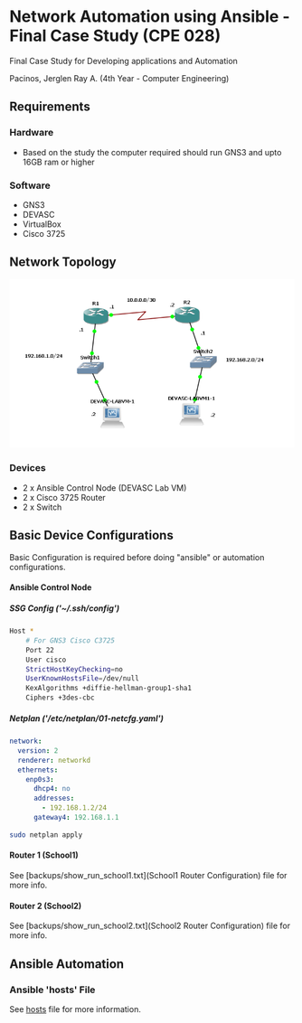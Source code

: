 # Network Automation using Ansible - Final Case Study (CPE 028)
Final Case Study for Developing applications and Automation

Pacinos, Jerglen Ray A. (4th Year - Computer Engineering)

## Requirements
### Hardware
* Based on the study the computer required should run GNS3 and upto 16GB ram or higher
### Software
* GNS3
* DEVASC
* VirtualBox
* Cisco 3725

## Network Topology
<img src="assets/Final - Topology.png">

### Devices
* 2 x Ansible Control Node (DEVASC Lab VM)
* 2 x Cisco 3725 Router
* 2 x Switch

## Basic Device Configurations
Basic Configuration is required before doing "ansible" or automation configurations.

#### Ansible Control Node
##### SSG Config ('~/.ssh/config')
```bash
Host *    
    # For GNS3 Cisco C3725
    Port 22
    User cisco
    StrictHostKeyChecking=no
    UserKnownHostsFile=/dev/null
    KexAlgorithms +diffie-hellman-group1-sha1
    Ciphers +3des-cbc
```
##### Netplan ('/etc/netplan/01-netcfg.yaml')
```yaml
network:
  version: 2
  renderer: networkd
  ethernets:
    enp0s3:
      dhcp4: no
      addresses:
        - 192.168.1.2/24
      gateway4: 192.168.1.1
```
```bash
sudo netplan apply
```
#### Router 1 (School1)
See [backups/show_run_school1.txt](School1 Router Configuration) file for more info.
#### Router 2 (School2)
See [backups/show_run_school2.txt](School2 Router Configuration) file for more info.
## Ansible Automation
### Ansible 'hosts' File
See [hosts](hosts) file for more information.
